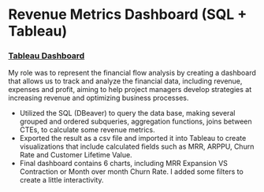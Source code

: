 # Revenue Metrics Dashboard (SQL + Tableau)

### [Tableau Dashboard]([https://www.example.com](https://public.tableau.com/views/ProiectRevenueMetrics_17285775370570/RevenueMetrics?:language=en-US&:sid=&:redirect=auth&:display_count=n&:origin=viz_share_link))
My role was to represent the financial flow analysis by creating a dashboard that allows us to track and analyze the financial data, including revenue, expenses and profit, aiming to help project managers develop strategies at increasing revenue and optimizing business processes.
- Utilized the SQL (DBeaver) to query the data base, making several grouped and ordered subqueries, aggregation functions, joins between CTEs, to calculate some revenue metrics.
- Exported the result as a csv file and imported it into Tableau to create visualizations that include calculated fields such as MRR, ARPPU, Churn Rate and Customer Lifetime Value.
- Final dashboard contains 6 charts, including MRR Expansion VS Contraction or Month over month Churn Rate. I added some filters to create a little interactivity.
